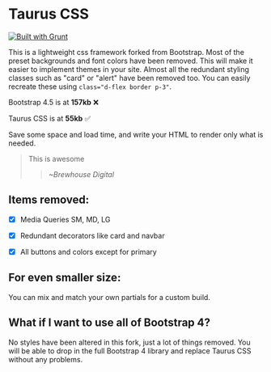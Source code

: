 # Taurus CSS

[![Built with Grunt](https://cdn.gruntjs.com/builtwith.svg)](https://gruntjs.com/)

This is a lightweight css framework forked from Bootstrap. Most of the preset backgrounds and font colors have been removed. This will make it easier to implement themes in your site. Almost all the redundant styling classes such as "card" or "alert" have been removed too. You can easily recreate these using ```class="d-flex border p-3"```.

Bootstrap 4.5 is at **157kb** ❌

Taurus CSS is at **55kb** ✅ 

Save some space and load time, and write your HTML to render only what is needed.

> This is awesome
>> *~Brewhouse Digital*


## Items removed:
- [x] Media Queries SM, MD, LG
- [x] Redundant decorators like card and navbar
- [x] All buttons and colors except for primary


## For even smaller size:

You can mix and match your own partials for a custom build.

## What if I want to use all of Bootstrap 4?

No styles have been altered in this fork, just a lot of things removed. You will be able to drop in the full Bootstrap 4 library and replace Taurus CSS without any problems.